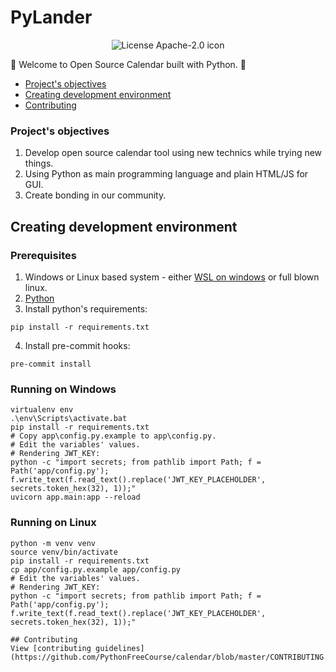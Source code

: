 # PyLander

<p style="text-align:center">
  <img title="Apache-2.0" alt="License Apache-2.0 icon" src="https://img.shields.io/github/license/PythonFreeCourse/calendar.svg">
</p>

👋 Welcome to Open Source Calendar built with Python. 🐍

* [Project's objectives](#Project's-objectives)
* [Creating development environment](#creating-development-environment)
* [Contributing](#contributing)
### Project's objectives
1. Develop open source calendar tool using new technics while trying new things.
2. Using Python as main programming language and plain HTML/JS for GUI.
3. Create bonding in our community.

## Creating development environment
### Prerequisites
1. Windows or Linux based system - either [WSL on windows](https://docs.microsoft.com/en-us/windows/wsl/install-win10) or full blown linux.
2. [Python](https://www.python.org/downloads/release/python-385/)
3. Install python's requirements:
```shell
pip install -r requirements.txt
```
4. Install pre-commit hooks:
```shell
pre-commit install
```

### Running on Windows

```shell
virtualenv env
.\env\Scripts\activate.bat
pip install -r requirements.txt
# Copy app\config.py.example to app\config.py.
# Edit the variables' values.
# Rendering JWT_KEY:
python -c "import secrets; from pathlib import Path; f = Path('app/config.py'); f.write_text(f.read_text().replace('JWT_KEY_PLACEHOLDER', secrets.token_hex(32), 1));"
uvicorn app.main:app --reload
```

### Running on Linux
```shell
python -m venv venv
source venv/bin/activate
pip install -r requirements.txt
cp app/config.py.example app/config.py
# Edit the variables' values.
# Rendering JWT_KEY:
python -c "import secrets; from pathlib import Path; f = Path('app/config.py'); f.write_text(f.read_text().replace('JWT_KEY_PLACEHOLDER', secrets.token_hex(32), 1));"

## Contributing
View [contributing guidelines](https://github.com/PythonFreeCourse/calendar/blob/master/CONTRIBUTING.md).
